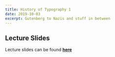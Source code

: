```yaml
---
title: History of Typography 1
date: 2019-10-03
excerpt: Gutenberg to Nazis and stuff in between
---
```

## Lecture Slides

Lecture slides can be found [**here**](https://docs.google.com/presentation/d/1_3649wdbTUuEFAPC6BiQMAxjuxf5uI2yzAabElTFHRA/edit?usp=sharing)

